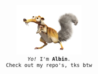 <p align="center">
  <br>
  
  <img width="180" src="assets/pe.png">
 
  <br>
  <samp>
    <i>Yo!</i> I'm <b>Albin</b>.
    <br> 
    Check out my repo's, tks btw
    <br>
    <br>
  </samp>
  
  <br>
  <br>
</p>

